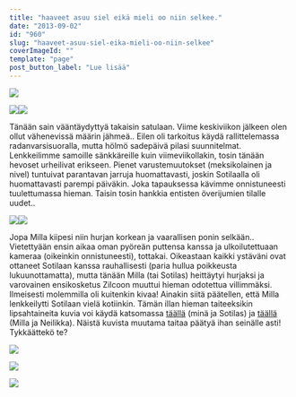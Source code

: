 ```yaml
---
title: "haaveet asuu siel eikä mieli oo niin selkee."
date: "2013-09-02"
id: "960"
slug: "haaveet-asuu-siel-eika-mieli-oo-niin-selkee"
coverImageId: ""
template: "page"
post_button_label: "Lue lisää"
---
```


  

[![](images/IMG_4503.png)](http://4.bp.blogspot.com/-P17PBRQ7ym0/UiTrOpUddaI/AAAAAAAAGx0/rnIMsP-HdXc/s1600/IMG_4503.png)

  

[![](images/IMG_4637.png)](http://1.bp.blogspot.com/-uvlOoOjcg70/UiTrNha8WMI/AAAAAAAAGxo/7aUqYeA8U2A/s1600/IMG_4637.png)[![](images/IMG_4609.png)](http://4.bp.blogspot.com/-HhSjRD7qyV0/UiTrMxZBwbI/AAAAAAAAGxc/kBB34zhQkLI/s1600/IMG_4609.png)

  

Tänään sain vääntäydyttyä takaisin satulaan. Viime keskiviikon jälkeen olen ollut vähenevissä määrin jähmeä.. Eilen oli tarkoitus käydä rallittelemassa radanvarsisuoralla, mutta hölmö sadepäivä pilasi suunnitelmat. Lenkkeilimme samoille sänkkäreille kuin viimeviikollakin, tosin tänään hevoset urheilivat erikseen. Pienet varustemuutokset (meksikolainen ja nivel) tuntuivat parantavan jarruja huomattavasti, joskin Sotilaalla oli huomattavasti parempi päiväkin. Joka tapauksessa kävimme onnistuneesti tuulettumassa hieman. Taisin tosin hankkia entisten överijumien tilalle uudet..

  

[![](images/IMG_4578_.png)](http://4.bp.blogspot.com/-P4-nu0gMyi8/UiTroGN506I/AAAAAAAAGyA/u5mKJAMPU_8/s1600/IMG_4578_.png)[![](images/IMG_4657.png)](http://4.bp.blogspot.com/-AAJAWDhohss/UiTrOHqXvlI/AAAAAAAAGxs/VNGC3bwrm34/s1600/IMG_4657.png)

  

Jopa Milla kiipesi niin hurjan korkean ja vaarallisen ponin selkään.. Vietettyään ensin aikaa oman pyöreän puttensa kanssa ja ulkoilutettuaan kameraa (oikeinkin onnistuneesti), tottakai. Oikeastaan kaikki ystäväni ovat ottaneet Sotilaan kanssa rauhallisesti (paria hullua poikkeusta lukuunottamatta), mutta tänään Milla (tai Sotilas) heittäytyi hurjaksi ja varovainen ensikosketus Zilcoon muuttui hieman odotettua villimmäksi. Ilmeisesti molemmilla oli kuitenkin kivaa! Ainakin siitä päätellen, että Milla lenkkeilytti Sotilaan vielä kotiinkin. Tämän illan hieman taiteeksikin lipsahtaineita kuvia voi käydä katsomassa [täällä](http://maisaw.otukset.fi/kuvat/2013/Unknown+Soldier/2.9./) (minä ja Sotilas) ja [täällä](http://maisaw.otukset.fi/kuvat/2013/2.9.+Neilikka+Mek/) (Milla ja Neilikka). Näistä kuvista muutama taitaa päätyä ihan seinälle asti! Tykkäättekö te?

  

[![](images/IMG_4475_.png)](http://3.bp.blogspot.com/-DNnz6eLePrc/UiTrJ3D4D9I/AAAAAAAAGxA/Ribrl0_ysIQ/s1600/IMG_4475_.png)

  

[![](images/IMG_4550.png)](http://2.bp.blogspot.com/-qa3J7aUhZBE/UiTrKMo1h_I/AAAAAAAAGxE/R1enrtqd3vk/s1600/IMG_4550.png)

  

[![](images/ak.png)](http://4.bp.blogspot.com/-OhgyEbax4yc/UiTsnBk-QFI/AAAAAAAAGyM/kCe73cIMZsk/s1600/ak.png)
